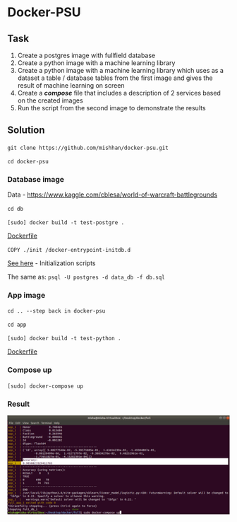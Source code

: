 # Docker-PSU

## Task

1.  Create a postgres image with fullfield database
2.  Create a python image with a machine learning library
3.  Create a python image with a machine learning library which uses as a dataset a table / database tables from the first image and gives the result of machine learning on screen
4.  Create a **_compose_** file that includes a description of 2 services based on the created images
5.  Run the script from the second image to demonstrate the results

## Solution

`git clone https://github.com/mishhan/docker-psu.git`

`cd docker-psu`

### Database image

Data - https://www.kaggle.com/cblesa/world-of-warcraft-battlegrounds

`cd db`

`[sudo] docker build -t test-postgre .`

[Dockerfile](./db/Dockerfile)

`COPY ./init /docker-entrypoint-initdb.d`

[See here](https://hub.docker.com/_/postgres) - Initialization scripts

The same as: `psql -U postgres -d data_db -f db.sql`

### App image

`cd .. --step back in docker-psu`

`cd app`

`[sudo] docker build -t test-python .`

[Dockerfile](./app/Dockerfile)

### Compose up

`[sudo] docker-compose up`

### Result

![Result](./result.png)
